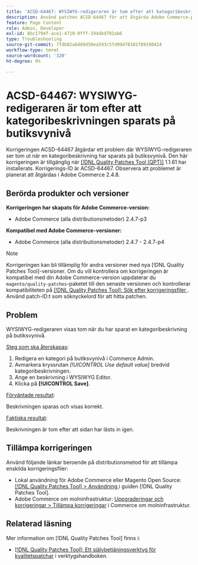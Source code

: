 ```yaml
---
title: 'ACSD-64467: WYSIWYG-redigeraren är tom efter att kategoribeskrivningen sparats på butiksvynivå'
description: Använd patchen ACSD-64467 för att åtgärda Adobe Commerce-problemet där WYSIWYG-redigeraren ser tom ut när du har sparat en kategoribeskrivning på butiksvynivå.
feature: Page Content
role: Admin, Developer
exl-id: 8bc1794f-ace1-4719-9fff-194dbd701ab6
type: Troubleshooting
source-git-commit: 7fdb02a6d89d50ea593c5fd99d78101f89198424
workflow-type: tm+mt
source-wordcount: '320'
ht-degree: 0%

---
```


# ACSD-64467: WYSIWYG-redigeraren är tom efter att kategoribeskrivningen sparats på butiksvynivå

Korrigeringen ACSD-64467 åtgärdar ett problem där WYSIWYG-redigeraren ser tom ut när en kategoribeskrivning har sparats på butiksvynivå. Den här korrigeringen är tillgänglig när [[!DNL Quality Patches Tool (QPT)]](/help/tools/quality-patches-tool/quality-patches-tool-to-self-serve-quality-patches.md) 1.1.61 har installerats. Korrigerings-ID är ACSD-64467. Observera att problemet är planerat att åtgärdas i Adobe Commerce 2.4.8.

## Berörda produkter och versioner

**Korrigeringen har skapats för Adobe Commerce-version:**

* Adobe Commerce (alla distributionsmetoder) 2.4.7-p3

**Kompatibel med Adobe Commerce-versioner:**

* Adobe Commerce (alla distributionsmetoder) 2.4.7 - 2.4.7-p4

>[!NOTE]
>
>Korrigeringen kan bli tillämplig för andra versioner med nya [!DNL Quality Patches Tool]-versioner. Om du vill kontrollera om korrigeringen är kompatibel med din Adobe Commerce-version uppdaterar du `magento/quality-patches`-paketet till den senaste versionen och kontrollerar kompatibiliteten på [[!DNL Quality Patches Tool]: Sök efter korrigeringsfiler ](https://experienceleague.adobe.com/tools/commerce-quality-patches/index.html). Använd patch-ID:t som söknyckelord för att hitta patchen.

## Problem

WYSIWYG-redigeraren visas tom när du har sparat en kategoribeskrivning på butiksvynivå.

<u>Steg som ska återskapas</u>:

1. Redigera en kategori på butiksvynivå i Commerce Admin.
1. Avmarkera kryssrutan *[!UICONTROL Use default value]* bredvid kategoribeskrivningen.
1. Ange en beskrivning i WYSIWYG Editor.
1. Klicka på **[!UICONTROL Save]**.

<u>Förväntade resultat</u>:

Beskrivningen sparas och visas korrekt.

<u>Faktiska resultat</u>:

Beskrivningen är tom efter att sidan har lästs in igen.

## Tillämpa korrigeringen

Använd följande länkar beroende på distributionsmetod för att tillämpa enskilda korrigeringsfiler:

* Lokal användning för Adobe Commerce eller Magento Open Source: [[!DNL Quality Patches Tool] > Användning ](/help/tools/quality-patches-tool/usage.md) i guiden [!DNL Quality Patches Tool].
* Adobe Commerce om molninfrastruktur: [Uppgraderingar och korrigeringar > Tillämpa korrigeringar](https://experienceleague.adobe.com/docs/commerce-cloud-service/user-guide/develop/upgrade/apply-patches.html) i Commerce om molninfrastruktur.

## Relaterad läsning

Mer information om [!DNL Quality Patches Tool] finns i:

* [[!DNL Quality Patches Tool]: Ett självbetjäningsverktyg för kvalitetspatchar](/help/tools/quality-patches-tool/quality-patches-tool-to-self-serve-quality-patches.md) i verktygshandboken.
